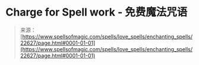 <!--yml

category: 未分类

date: 2024-06-12 19:07:04

-->

# Charge for Spell work - 免费魔法咒语

> 来源：[https://www.spellsofmagic.com/spells/love_spells/enchanting_spells/22627/page.html#0001-01-01](https://www.spellsofmagic.com/spells/love_spells/enchanting_spells/22627/page.html#0001-01-01)
